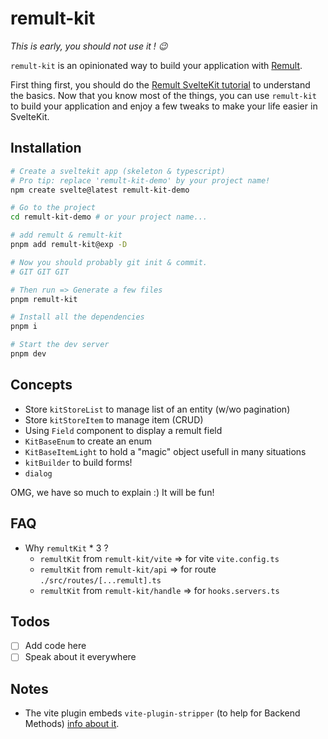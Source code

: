 # remult-kit

_This is early, you should not use it ! 😉_

`remult-kit` is an opinionated way to build your application with [Remult](https://remult.github.io/remult/).

First thing first, you should do the [Remult SvelteKit tutorial](https://remult.dev/tutorials/sveltekit/) to understand the basics. Now that you know most of the things, you can use `remult-kit` to build your application and enjoy a few tweaks to make your life easier in SvelteKit.

## Installation

```bash
# Create a sveltekit app (skeleton & typescript)
# Pro tip: replace 'remult-kit-demo' by your project name!
npm create svelte@latest remult-kit-demo

# Go to the project
cd remult-kit-demo # or your project name...

# add remult & remult-kit
pnpm add remult-kit@exp -D

# Now you should probably git init & commit.
# GIT GIT GIT

# Then run => Generate a few files
pnpm remult-kit

# Install all the dependencies
pnpm i

# Start the dev server
pnpm dev
```

## Concepts

- Store `kitStoreList` to manage list of an entity (w/wo pagination)
- Store `kitStoreItem` to manage item (CRUD)
- Using `Field` component to display a remult field
- `KitBaseEnum` to create an enum
- `KitBaseItemLight` to hold a "magic" object usefull in many situations
- `kitBuilder` to build forms!
- `dialog`

OMG, we have so much to explain :) It will be fun!

## FAQ

- Why `remultKit` \* 3 ?
  - `remultKit` from `remult-kit/vite` => for vite `vite.config.ts`
  - `remultKit` from `remult-kit/api` => for route `./src/routes/[...remult].ts`
  - `remultKit` from `remult-kit/handle` => for `hooks.servers.ts`

## Todos

- [ ] Add code here
- [ ] Speak about it everywhere

## Notes

- The vite plugin embeds `vite-plugin-stripper` (to help for
  Backend Methods) [info about it](https://remult.dev/docs/using-server-only-packages.html).
